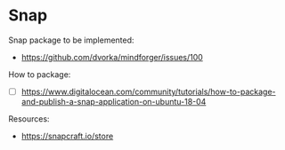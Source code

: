 # Snap
Snap package to be implemented:

* https://github.com/dvorka/mindforger/issues/100

How to package:

* [ ] https://www.digitalocean.com/community/tutorials/how-to-package-and-publish-a-snap-application-on-ubuntu-18-04

Resources:

* https://snapcraft.io/store
  
